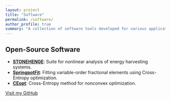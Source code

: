 ```yaml
---
layout: project
title: "Software"
permalink: /software/
author_profile: true
summary: "A collection of software tools developed for various applications."
---
```


## Open-Source Software

- **[STONEHENGE](https://github.com/americocunhajr/STONEHENGE)**: Suite for nonlinear analysis of energy harvesting systems.
- **[SpringpotFit](https://github.com/americocunhajr/SpringpotFit)**: Fitting variable-order fractional elements using Cross-Entropy optimization.
- **[CEopt](https://github.com/americocunhajr/CEopt)**: Cross-Entropy method for nonconvex optimization.

[Visit my GitHub](https://github.com/americocunhajr/)
